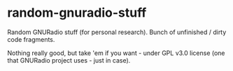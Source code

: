 # random-gnuradio-stuff
Random GNURadio stuff (for personal research). Bunch of unfinished / dirty code fragments.

Nothing really good, but take 'em if you want - under GPL v3.0 license (one that GNURadio project uses - just in case).
